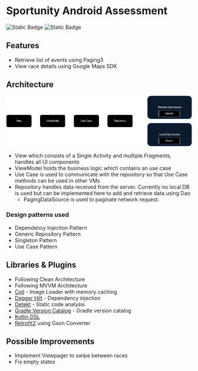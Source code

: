 # Sportunity Android Assessment
![Static Badge](https://img.shields.io/badge/kotlin-1.9.20-blue)
![Static Badge](https://img.shields.io/badge/minsdk-24-blue)

## Features
- Retrieve list of events using Paging3
- View race details using Google Maps SDK

## Architecture
![Architecture](architecture.png)
* View which consists of a Single Activity and multiple Fragments, handles all UI components
* ViewModel holds the business logic which contains an use case
* Use Case is used to communicate with the repository so that Use Case methods can be used in other VMs
* Repository handles data received from the server. Currently no local DB is used but can be implemented here to add and retrieve data using Dao
  *  PagingDataSource is used to paginate network request.

### Design patterns used
- Dependency Injection Pattern
- Generic Repository Pattern
- Singleton Pattern
- Use Case Pattern


## Libraries & Plugins
- Following Clean Architecture
- Following MVVM Architecture
- [Coil](https://coil-kt.github.io/coil/) - Image Loader with memory caching
- [Dagger Hilt](https://dagger.dev/hilt/) -  Dependency injection
- [Detekt](https://github.com/detekt/detekt) - Static code analysis
- [Gradle Version Catalog](https://docs.gradle.org/8.1/userguide/platforms.html) - Gradle version catalog
- [Kotlin DSL](https://docs.gradle.org/current/userguide/kotlin_dsl.html)
- [Retrofit2](https://square.github.io/retrofit/) using Gson Converter

## Possible Improvements
- Implement Viewpager to swipe between races
- Fix empty states
